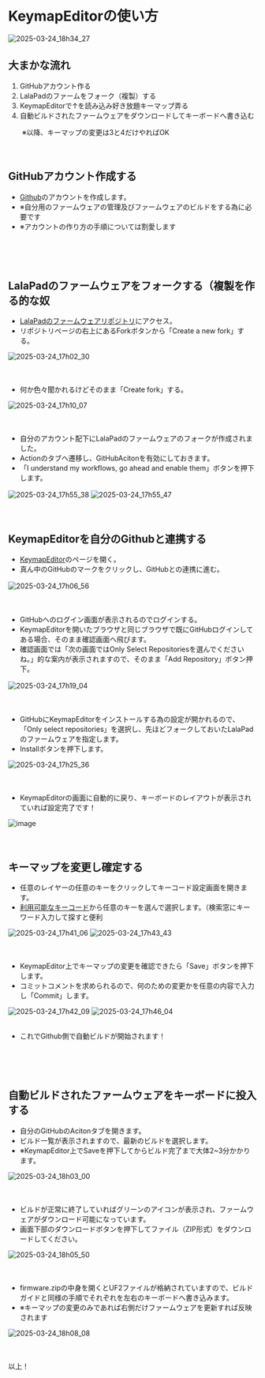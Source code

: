 # KeymapEditorの使い方

![2025-03-24_18h34_27](https://github.com/user-attachments/assets/f441e1f9-1883-4aeb-b50b-9203007a3ff9)


## 大まかな流れ
1. GitHubアカウント作る
2. LalaPadのファームをフォーク（複製）する
3. KeymapEditorで↑を読み込み好き放題キーマップ弄る
4. 自動ビルドされたファームウェアをダウンロードしてキーボードへ書き込む
   

　　※以降、キーマップの変更は3と4だけやればOK
<br/><br/><br/>
## GitHubアカウント作成する

- [Github](https://github.com/)のアカウントを作成します。
- ※自分用のファームウェアの管理及びファームウェアのビルドをする為に必要です
- ※アカウントの作り方の手順については割愛します
  
<br/><br/><br/>

## LalaPadのファームウェアをフォークする（複製を作る的な奴

- [LalaPadのファームウェアリポジトリ](https://github.com/ShiniNet/zmk-config-LalaPad)にアクセス。
- リポジトリページの右上にあるForkボタンから「Create a new fork」する。
  
![2025-03-24_17h02_30](https://github.com/user-attachments/assets/83ba61de-95b6-4205-b846-3ea2d9425638)
  <br/><br/><br/>

- 何か色々聞かれるけどそのまま「Create fork」する。
  
![2025-03-24_17h10_07](https://github.com/user-attachments/assets/979d11b1-d21e-41f8-a837-41f475fc9acd)
  <br/><br/><br/>

- 自分のアカウント配下にLalaPadのファームウェアのフォークが作成されました。
- Actionのタブへ遷移し、GitHubAcitonを有効にしておきます。
- 「I understand my workflows, go ahead and enable them」ボタンを押下します。
  
![2025-03-24_17h55_38](https://github.com/user-attachments/assets/1424bfe5-233d-450f-964b-d3a258d23b48)
![2025-03-24_17h55_47](https://github.com/user-attachments/assets/277b82c6-e40f-44be-a147-d23d4e13102e)
　<br/><br/><br/>

## KeymapEditorを自分のGithubと連携する
- [KeymapEditor](https://nickcoutsos.github.io/keymap-editor/)のページを開く。
- 真ん中のGitHubのマークをクリックし、GitHubとの連携に進む。

![2025-03-24_17h06_56](https://github.com/user-attachments/assets/059d3a29-8bce-4793-abbb-66ab9a10deba)
　<br/><br/><br/>
  
- GitHubへのログイン画面が表示されるのでログインする。
- KeymapEditorを開いたブラウザと同じブラウザで既にGitHubログインしてある場合、そのまま確認画面へ飛びます。
- 確認画面では「次の画面ではOnly Select Repositoriesを選んでくださいね。」的な案内が表示されますので、そのまま「Add Repository」ボタン押下。
  
![2025-03-24_17h19_04](https://github.com/user-attachments/assets/0a926dd6-21b8-435c-ac6d-74a7d2e0afe4)
　<br/><br/><br/>
  
- GitHubにKeymapEditorをインストールする為の設定が開かれるので、「Only select repositories」を選択し、先ほどフォークしておいたLalaPadのファームウェアを指定します。
- Installボタンを押下します。

![2025-03-24_17h25_36](https://github.com/user-attachments/assets/64fc769a-2f12-4fe5-9b8f-eb5cbf03b517)
<br/><br/><br/>
  
- KeymapEditorの画面に自動的に戻り、キーボードのレイアウトが表示されていれば設定完了です！

![image](https://github.com/user-attachments/assets/6bda1ac1-2d46-4539-bbc1-281369356032)
<br/><br/><br/>


## キーマップを変更し確定する

- 任意のレイヤーの任意のキーをクリックしてキーコード設定画面を開きます。
- [利用可能なキーコード](https://zmk.dev/docs/keymaps/list-of-keycodes)から任意のキーを選んで選択します。（検索窓にキーワード入力して探すと便利
  
![2025-03-24_17h41_06](https://github.com/user-attachments/assets/5795476b-f1cc-4fab-878e-158f3f38533c)
![2025-03-24_17h43_43](https://github.com/user-attachments/assets/a6b03ada-0493-40cc-9c71-ec8c58729990)
<br/><br/><br/>

- KeymapEditor上でキーマップの変更を確認できたら「Save」ボタンを押下します。
- コミットコメントを求められるので、何のための変更かを任意の内容で入力し「Commit」します。
  
![2025-03-24_17h42_09](https://github.com/user-attachments/assets/2bad05f5-5deb-4b87-a553-dd2efc70e8b7)
![2025-03-24_17h46_04](https://github.com/user-attachments/assets/995ab9f1-b199-4024-8d96-eef91981f367)
<br/><br/>
- これでGithub側で自動ビルドが開始されます！
  
<br/><br/><br/>

## 自動ビルドされたファームウェアをキーボードに投入する

- 自分のGitHubのAcitonタブを開きます。
- ビルド一覧が表示されますので、最新のビルドを選択します。
- ※KeymapEditor上でSaveを押下してからビルド完了まで大体2~3分かかります。
  
![2025-03-24_18h03_00](https://github.com/user-attachments/assets/3644a8e5-c4db-4d6d-851c-e8a56f5e22de)
<br/><br/><br/>

- ビルドが正常に終了していればグリーンのアイコンが表示され、ファームウェアがダウンロード可能になっています。
- 画面下部のダウンロードボタンを押下してファイル（ZIP形式）をダウンロードしてください。

![2025-03-24_18h05_50](https://github.com/user-attachments/assets/56f14e2f-5b2c-4f2e-b002-ae6869b6ee0f)
<br/><br/><br/>

- firmware.zipの中身を開くとUF2ファイルが格納されていますので、ビルドガイドと同様の手順でそれぞれを左右のキーボードへ書き込みます。
- ※キーマップの変更のみであれば右側だけファームウェアを更新すれば反映されます
  
![2025-03-24_18h08_08](https://github.com/user-attachments/assets/1f467a8d-5bf4-4919-bcfb-2fa0c616a931)
<br/><br/><br/>

以上！
